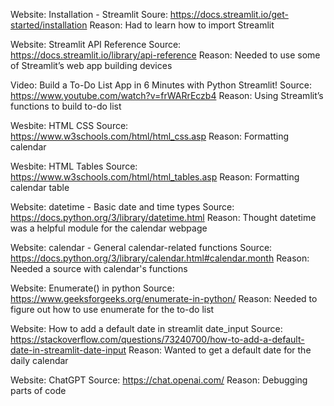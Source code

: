 Website: Installation - Streamlit
Soure: https://docs.streamlit.io/get-started/installation
Reason: Had to learn how to import Streamlit

Website: Streamlit API Reference
Source: https://docs.streamlit.io/library/api-reference
Reason: Needed to use some of Streamlit’s web app building devices

Video: Build a To-Do List App in 6 Minutes with Python Streamlit!
Source: https://www.youtube.com/watch?v=frWARrEczb4
Reason: Using Streamlit’s functions to build to-do list

Wesbite: HTML CSS
Source: https://www.w3schools.com/html/html_css.asp
Reason: Formatting calendar

Wesbite: HTML Tables
Source: https://www.w3schools.com/html/html_tables.asp
Reason: Formatting calendar table

Website: datetime - Basic date and time types
Source: https://docs.python.org/3/library/datetime.html
Reason: Thought datetime was a helpful module for the calendar webpage

Website: calendar - General calendar-related functions
Source: https://docs.python.org/3/library/calendar.html#calendar.month
Reason: Needed a source with calendar's functions

Website: Enumerate() in python
Source: https://www.geeksforgeeks.org/enumerate-in-python/
Reason: Needed to figure out how to use enumerate for the to-do list

Website: How to add a default date in streamlit date_input
Source: https://stackoverflow.com/questions/73240700/how-to-add-a-default-date-in-streamlit-date-input
Reason: Wanted to get a default date for the daily calendar

Website: ChatGPT
Source: https://chat.openai.com/
Reason: Debugging parts of code




